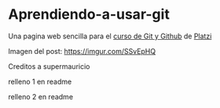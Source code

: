 # Aprendiendo-a-usar-git

Una pagina web sencilla para el [curso de Git y Github](https://platzi.com/cursos/git-github/ "curso de Git y Github") de [Platzi](https://platzi.com/home "Platzi")

Imagen del post: https://imgur.com/SSvEpHQ

Creditos a supermauricio

relleno 1 en readme

relleno 2 en readme
